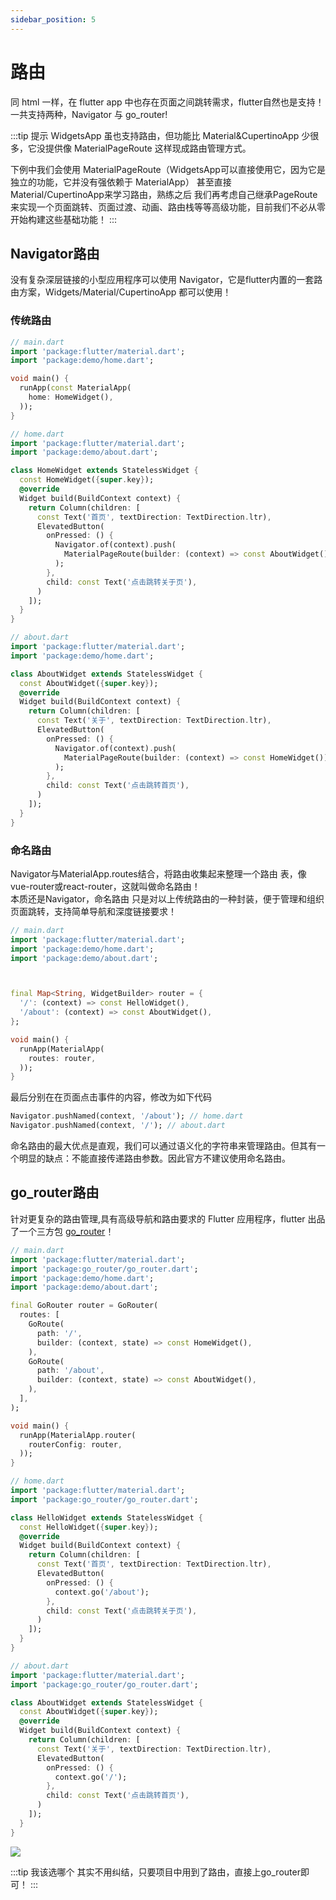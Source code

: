 ```yaml
---
sidebar_position: 5
---
```


# 路由
同 html 一样，在 flutter app 中也存在页面之间跳转需求，flutter自然也是支持！
一共支持两种，Navigator 与 go_router!

:::tip 提示 
WidgetsApp 虽也支持路由，但功能比 Material&CupertinoApp 少很多，它没提供像 MaterialPageRoute 这样现成路由管理方式。  

下例中我们会使用 MaterialPageRoute（WidgetsApp可以直接使用它，因为它是独立的功能，它并没有强依赖于 MaterialApp） 甚至直接 Material/CupertinoApp来学习路由，熟练之后 我们再考虑自己继承PageRoute来实现一个页面跳转、页面过渡、动画、路由栈等等高级功能，目前我们不必从零开始构建这些基础功能！
:::


## Navigator路由
没有复杂深层链接的小型应用程序可以使用 Navigator，它是flutter内置的一套路由方案，Widgets/Material/CupertinoApp 都可以使用！
### 传统路由
```dart
// main.dart
import 'package:flutter/material.dart';
import 'package:demo/home.dart';

void main() {
  runApp(const MaterialApp(
    home: HomeWidget(),
  ));
}
```

```dart
// home.dart
import 'package:flutter/material.dart';
import 'package:demo/about.dart';

class HomeWidget extends StatelessWidget {
  const HomeWidget({super.key});
  @override
  Widget build(BuildContext context) {
    return Column(children: [
      const Text('首页', textDirection: TextDirection.ltr),
      ElevatedButton(
        onPressed: () {
          Navigator.of(context).push(
            MaterialPageRoute(builder: (context) => const AboutWidget()),
          );
        },
        child: const Text('点击跳转关于页'),
      )
    ]);
  }
}
```

```dart
// about.dart
import 'package:flutter/material.dart';
import 'package:demo/home.dart';

class AboutWidget extends StatelessWidget {
  const AboutWidget({super.key});
  @override
  Widget build(BuildContext context) {
    return Column(children: [
      const Text('关于', textDirection: TextDirection.ltr),
      ElevatedButton(
        onPressed: () {
          Navigator.of(context).push(
            MaterialPageRoute(builder: (context) => const HomeWidget()),
          );
        },
        child: const Text('点击跳转首页'),
      )
    ]);
  }
}
```




### 命名路由
Navigator与MaterialApp.routes结合，将路由收集起来整理一个路由 表，像vue-router或react-router，这就叫做命名路由！   
本质还是Navigator，命名路由 只是对以上传统路由的一种封装，便于管理和组织页面跳转，支持简单导航和深度链接要求！

```dart
// main.dart
import 'package:flutter/material.dart';
import 'package:demo/home.dart';
import 'package:demo/about.dart';



final Map<String, WidgetBuilder> router = {
  '/': (context) => const HelloWidget(),
  '/about': (context) => const AboutWidget(),
};

void main() {
  runApp(MaterialApp(
    routes: router,
  ));
}
```

最后分别在在页面点击事件的内容，修改为如下代码
```dart
Navigator.pushNamed(context, '/about'); // home.dart
Navigator.pushNamed(context, '/'); // about.dart
```

命名路由的最大优点是直观，我们可以通过语义化的字符串来管理路由。但其有一个明显的缺点：不能直接传递路由参数。因此官方不建议使用命名路由。


## go_router路由

针对更复杂的路由管理,具有高级导航和路由要求的 Flutter 应用程序，flutter 出品了一个三方包 [go_router](https://pub.dev/packages/go_router)！

```dart
// main.dart
import 'package:flutter/material.dart';
import 'package:go_router/go_router.dart';
import 'package:demo/home.dart';
import 'package:demo/about.dart';

final GoRouter router = GoRouter(
  routes: [
    GoRoute(
      path: '/',
      builder: (context, state) => const HomeWidget(),
    ),
    GoRoute(
      path: '/about',
      builder: (context, state) => const AboutWidget(),
    ),
  ],
);

void main() {
  runApp(MaterialApp.router(
    routerConfig: router,
  ));
}
```

```dart
// home.dart
import 'package:flutter/material.dart';
import 'package:go_router/go_router.dart';

class HelloWidget extends StatelessWidget {
  const HelloWidget({super.key});
  @override
  Widget build(BuildContext context) {
    return Column(children: [
      const Text('首页', textDirection: TextDirection.ltr),
      ElevatedButton(
        onPressed: () {
          context.go('/about');
        },
        child: const Text('点击跳转关于页'),
      )
    ]);
  }
}
```

```dart
// about.dart
import 'package:flutter/material.dart';
import 'package:go_router/go_router.dart';

class AboutWidget extends StatelessWidget {
  const AboutWidget({super.key});
  @override
  Widget build(BuildContext context) {
    return Column(children: [
      const Text('关于', textDirection: TextDirection.ltr),
      ElevatedButton(
        onPressed: () {
          context.go('/');
        },
        child: const Text('点击跳转首页'),
      )
    ]);
  }
}
```

![](https://img.dingshaohua.com/book-fe/202412230217395.gif)

:::tip 我该选哪个
其实不用纠结，只要项目中用到了路由，直接上go_router即可！
:::